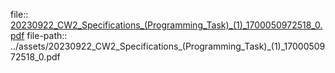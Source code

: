 file:: [20230922_CW2_Specifications_(Programming_Task)_(1)_1700050972518_0.pdf](../assets/20230922_CW2_Specifications_(Programming_Task)_(1)_1700050972518_0.pdf)
file-path:: ../assets/20230922_CW2_Specifications_(Programming_Task)_(1)_1700050972518_0.pdf
